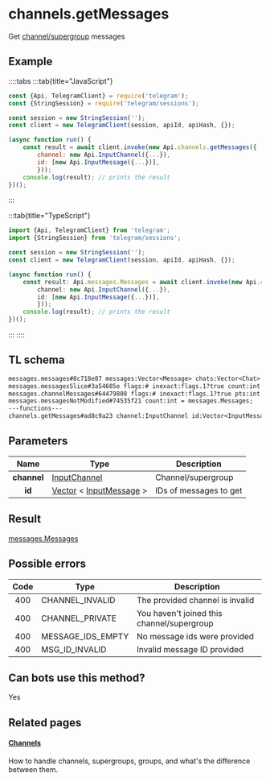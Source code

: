 # channels.getMessages

Get [channel/supergroup](https://core.telegram.org/api/channel) messages

## Example

::::tabs
:::tab{title="JavaScript"}

```js
const {Api, TelegramClient} = require('telegram');
const {StringSession} = require('telegram/sessions');

const session = new StringSession('');
const client = new TelegramClient(session, apiId, apiHash, {});

(async function run() {
    const result = await client.invoke(new Api.channels.getMessages({
		channel: new Api.InputChannel({...}),
		id: [new Api.InputMessage({...})],
		}));
    console.log(result); // prints the result
})();

```

:::

:::tab{title="TypeScript"}

```ts
import {Api, TelegramClient} from 'telegram';
import {StringSession} from 'telegram/sessions';

const session = new StringSession('');
const client = new TelegramClient(session, apiId, apiHash, {});

(async function run() {
    const result: Api.messages.Messages = await client.invoke(new Api.channels.getMessages({
		channel: new Api.InputChannel({...}),
		id: [new Api.InputMessage({...})],
		}));
    console.log(result); // prints the result
})();

```

:::
::::

## TL schema

```txt
messages.messages#8c718e87 messages:Vector<Message> chats:Vector<Chat> users:Vector<User> = messages.Messages;
messages.messagesSlice#3a54685e flags:# inexact:flags.1?true count:int next_rate:flags.0?int offset_id_offset:flags.2?int messages:Vector<Message> chats:Vector<Chat> users:Vector<User> = messages.Messages;
messages.channelMessages#64479808 flags:# inexact:flags.1?true pts:int count:int offset_id_offset:flags.2?int messages:Vector<Message> chats:Vector<Chat> users:Vector<User> = messages.Messages;
messages.messagesNotModified#74535f21 count:int = messages.Messages;
---functions---
channels.getMessages#ad8c9a23 channel:InputChannel id:Vector<InputMessage> = messages.Messages;
```

## Parameters

|    Name     | Type                                                                                                                | Description            |
| :---------: | ------------------------------------------------------------------------------------------------------------------- | ---------------------- |
| **channel** | [InputChannel](https://core.telegram.org/type/InputChannel)                                                         | Channel/supergroup     |
|   **id**    | [Vector](https://core.telegram.org/type/Vector%20t) < [InputMessage](https://core.telegram.org/type/InputMessage) > | IDs of messages to get |

## Result

[messages.Messages](https://core.telegram.org/type/messages.Messages)

## Possible errors

| Code | Type              | Description                                |
| :--: | ----------------- | ------------------------------------------ |
| 400  | CHANNEL_INVALID   | The provided channel is invalid            |
| 400  | CHANNEL_PRIVATE   | You haven't joined this channel/supergroup |
| 400  | MESSAGE_IDS_EMPTY | No message ids were provided               |
| 400  | MSG_ID_INVALID    | Invalid message ID provided                |

## Can bots use this method?

Yes

## Related pages

#### [Channels](https://core.telegram.org/api/channel)

How to handle channels, supergroups, groups, and what's the difference between them.
